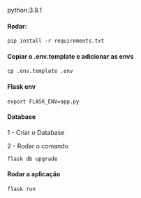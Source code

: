 python:3.8.1

#### Rodar:

```
pip install -r requirements.txt
```

#### Copiar o .env.template e adicionar as envs 

```
cp .env.template .env
```

#### Flask env
```
export FLASK_ENV=app.py
```

#### Database

1 - Criar o Database

2 - Rodar o comando
```
flask db upgrade
```

#### Rodar a aplicação
```
flask run
```

